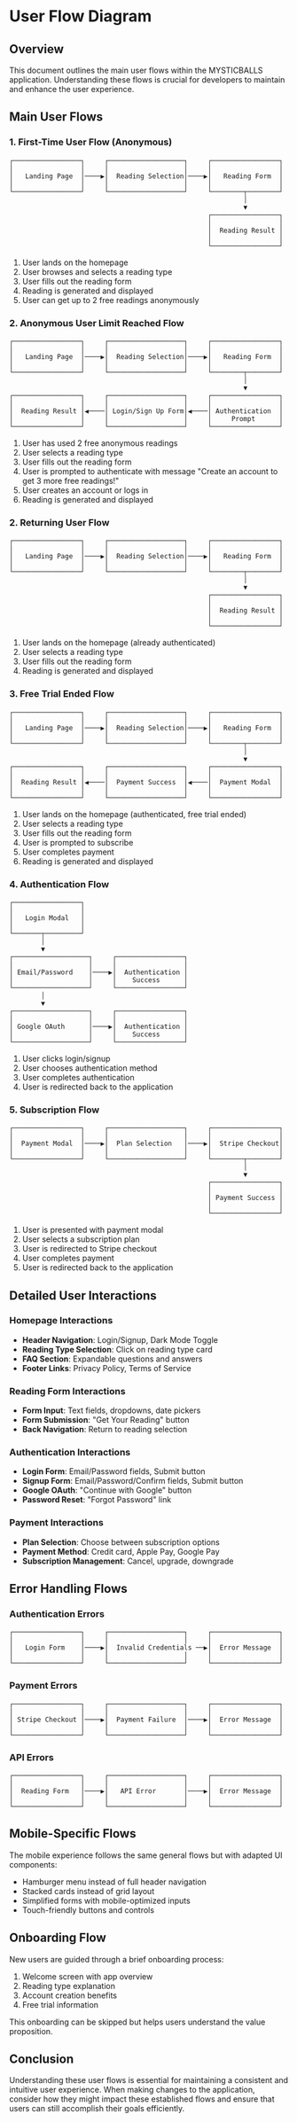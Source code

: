 # User Flow Diagram

## Overview

This document outlines the main user flows within the MYSTICBALLS application. Understanding these flows is crucial for developers to maintain and enhance the user experience.

## Main User Flows

### 1. First-Time User Flow (Anonymous)

```
┌─────────────────┐     ┌───────────────────┐     ┌─────────────────┐
│                 │     │                   │     │                 │
│   Landing Page  │────▶│  Reading Selection│────▶│   Reading Form  │
│                 │     │                   │     │                 │
└─────────────────┘     └───────────────────┘     └────────┬────────┘
                                                           │
                                                           ▼
                                                  ┌─────────────────┐
                                                  │                 │
                                                  │  Reading Result │
                                                  │                 │
                                                  └─────────────────┘
```

1. User lands on the homepage
2. User browses and selects a reading type
3. User fills out the reading form
4. Reading is generated and displayed
5. User can get up to 2 free readings anonymously

### 2. Anonymous User Limit Reached Flow

```
┌─────────────────┐     ┌───────────────────┐     ┌─────────────────┐
│                 │     │                   │     │                 │
│   Landing Page  │────▶│  Reading Selection│────▶│   Reading Form  │
│                 │     │                   │     │                 │
└─────────────────┘     └───────────────────┘     └────────┬────────┘
                                                           │
                                                           ▼
┌─────────────────┐     ┌───────────────────┐     ┌─────────────────┐
│                 │     │                   │     │                 │
│  Reading Result │◀────│ Login/Sign Up Form│◀────│ Authentication  │
│                 │     │                   │     │     Prompt      │
└─────────────────┘     └───────────────────┘     └─────────────────┘
```

1. User has used 2 free anonymous readings
2. User selects a reading type
3. User fills out the reading form
4. User is prompted to authenticate with message "Create an account to get 3 more free readings!"
5. User creates an account or logs in
6. Reading is generated and displayed

### 2. Returning User Flow

```
┌─────────────────┐     ┌───────────────────┐     ┌─────────────────┐
│                 │     │                   │     │                 │
│   Landing Page  │────▶│  Reading Selection│────▶│   Reading Form  │
│                 │     │                   │     │                 │
└─────────────────┘     └───────────────────┘     └────────┬────────┘
                                                           │
                                                           ▼
                                                  ┌─────────────────┐
                                                  │                 │
                                                  │  Reading Result │
                                                  │                 │
                                                  └─────────────────┘
```

1. User lands on the homepage (already authenticated)
2. User selects a reading type
3. User fills out the reading form
4. Reading is generated and displayed

### 3. Free Trial Ended Flow

```
┌─────────────────┐     ┌───────────────────┐     ┌─────────────────┐
│                 │     │                   │     │                 │
│   Landing Page  │────▶│  Reading Selection│────▶│   Reading Form  │
│                 │     │                   │     │                 │
└─────────────────┘     └───────────────────┘     └────────┬────────┘
                                                           │
                                                           ▼
┌─────────────────┐     ┌───────────────────┐     ┌─────────────────┐
│                 │     │                   │     │                 │
│  Reading Result │◀────│  Payment Success  │◀────│  Payment Modal  │
│                 │     │                   │     │                 │
└─────────────────┘     └───────────────────┘     └─────────────────┘
```

1. User lands on the homepage (authenticated, free trial ended)
2. User selects a reading type
3. User fills out the reading form
4. User is prompted to subscribe
5. User completes payment
6. Reading is generated and displayed

### 4. Authentication Flow

```
┌─────────────────┐
│                 │
│   Login Modal   │
│                 │
└───────┬─────────┘
        │
        ▼
┌───────────────────┐     ┌─────────────────┐
│                   │     │                 │
│ Email/Password    │────▶│  Authentication │
│                   │     │    Success      │
└───────────────────┘     └─────────────────┘
        │
        ▼
┌───────────────────┐     ┌─────────────────┐
│                   │     │                 │
│ Google OAuth      │────▶│  Authentication │
│                   │     │    Success      │
└───────────────────┘     └─────────────────┘
```

1. User clicks login/signup
2. User chooses authentication method
3. User completes authentication
4. User is redirected back to the application

### 5. Subscription Flow

```
┌─────────────────┐     ┌───────────────────┐     ┌─────────────────┐
│                 │     │                   │     │                 │
│  Payment Modal  │────▶│  Plan Selection   │────▶│  Stripe Checkout│
│                 │     │                   │     │                 │
└─────────────────┘     └───────────────────┘     └────────┬────────┘
                                                           │
                                                           ▼
                                                  ┌─────────────────┐
                                                  │                 │
                                                  │ Payment Success │
                                                  │                 │
                                                  └─────────────────┘
```

1. User is presented with payment modal
2. User selects a subscription plan
3. User is redirected to Stripe checkout
4. User completes payment
5. User is redirected back to the application

## Detailed User Interactions

### Homepage Interactions

- **Header Navigation**: Login/Signup, Dark Mode Toggle
- **Reading Type Selection**: Click on reading type card
- **FAQ Section**: Expandable questions and answers
- **Footer Links**: Privacy Policy, Terms of Service

### Reading Form Interactions

- **Form Input**: Text fields, dropdowns, date pickers
- **Form Submission**: "Get Your Reading" button
- **Back Navigation**: Return to reading selection

### Authentication Interactions

- **Login Form**: Email/Password fields, Submit button
- **Signup Form**: Email/Password/Confirm fields, Submit button
- **Google OAuth**: "Continue with Google" button
- **Password Reset**: "Forgot Password" link

### Payment Interactions

- **Plan Selection**: Choose between subscription options
- **Payment Method**: Credit card, Apple Pay, Google Pay
- **Subscription Management**: Cancel, upgrade, downgrade

## Error Handling Flows

### Authentication Errors

```
┌─────────────────┐     ┌───────────────────┐     ┌─────────────────┐
│                 │     │                   │     │                 │
│   Login Form    │────▶│  Invalid Credentials ──▶│  Error Message  │
│                 │     │                   │     │                 │
└─────────────────┘     └───────────────────┘     └─────────────────┘
```

### Payment Errors

```
┌─────────────────┐     ┌───────────────────┐     ┌─────────────────┐
│                 │     │                   │     │                 │
│ Stripe Checkout │────▶│  Payment Failure  │────▶│  Error Message  │
│                 │     │                   │     │                 │
└─────────────────┘     └───────────────────┘     └─────────────────┘
```

### API Errors

```
┌─────────────────┐     ┌───────────────────┐     ┌─────────────────┐
│                 │     │                   │     │                 │
│  Reading Form   │────▶│   API Error       │────▶│  Error Message  │
│                 │     │                   │     │                 │
└─────────────────┘     └───────────────────┘     └─────────────────┘
```

## Mobile-Specific Flows

The mobile experience follows the same general flows but with adapted UI components:

- Hamburger menu instead of full header navigation
- Stacked cards instead of grid layout
- Simplified forms with mobile-optimized inputs
- Touch-friendly buttons and controls

## Onboarding Flow

New users are guided through a brief onboarding process:

1. Welcome screen with app overview
2. Reading type explanation
3. Account creation benefits
4. Free trial information

This onboarding can be skipped but helps users understand the value proposition.

## Conclusion

Understanding these user flows is essential for maintaining a consistent and intuitive user experience. When making changes to the application, consider how they might impact these established flows and ensure that users can still accomplish their goals efficiently.
